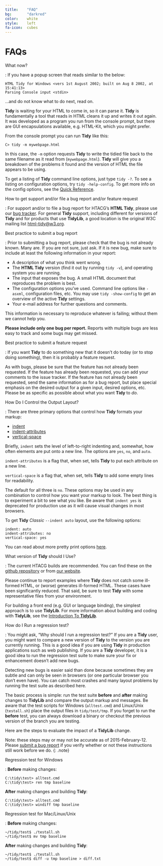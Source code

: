 ```yaml
---
title:    "FAQ"
bg:       "darkred"
color:    white
style:    left
fa-icon:  cubes
---
```


# FAQs

What now?

 : If you have a popup screen that reads similar to the below:

   ~~~
   HTML Tidy for Windows <vers 1st August 2002; built on Aug 8 2002, at 15:41:13>
   Parsing Console input <stdin>
   ~~~

   …and do not know what to do next, read on.

   **Tidy** is waiting for your HTML to come in, so it can parse it.
   **Tidy** is fundamentally a tool that reads in HTML cleans it up and
   writes it out again. It was developed as a program you run from the
   console prompt, but there are GUI encapsulations available, e.g.
   HTML-Kit, which you might prefer.

   From the console prompt you can run **Tidy** like this:

   `C> tidy -m mywebpage.html`

   In this case, the `-m` option requests **Tidy** to write
   the tidied file back to the same filename as it read from
   (`mywebpage.html`). **Tidy** will give you a breakdown of the problems it
   found and the version of HTML the file appears to be using.

   To get a listing of **Tidy** command line options, just type
   `tidy -?`.  To see a listing on configuration options,
   try `tidy -help-config`.  To get more info on the
   config options, see the [Quick Reference][10].

How to get support and/or file a bug report and/or feature request

 : For support and/or to file a bug report for HTACG’s **HTML Tidy**, please
   use our [bug tracker][1]. For general **Tidy** support, including different
   for versions of **Tidy** and for products that use **TidyLib**, a good location
   is the original W3C mailing list [html-tidy@w3.org][2].

Best practice to submit a bug report

 : Prior to submitting a bug report, please check that the bug is
   not already known. Many are. If you are not sure, just ask. If it
   is new bug, make sure to include at least the following information
   in your report:

   - A description of what you think went wrong.
   - The **HTML Tidy** version (find it out by running `tidy -v`),
     and operating system you are running.
   - The input that exposes the bug. A small HTML document that reproduces
     the problem is best.
   - The configuration options you’ve used. Command line options like
     `-asxml`, configuration files, etc. You may use `tidy -show-config` to
     get an overview of the active **Tidy** settings.
   - Your e-mail address for further questions and comments.

   This information is necessary to reproduce whatever is
   failing; without them we cannot help you.

   **Please include only one bug per report.** Reports with
   multiple bugs are less easy to track and some bugs may get
   missed.

Best practice to submit a feature request

 : If you want **Tidy** to do something new that it doesn’t do today
   (or to stop doing something), then it is probably a feature request.

   As with bugs, please be sure that the feature has not already
   been requested. If the feature has already been requested, you can add
   your comments to the issue tracker. If the feature has not
   already been requested, send the same information as for a bug
   report, but place special emphasis on the desired output for a
   given input, desired options, etc. Please be as specific as
   possible about what you want **Tidy** to _do_.

How Do I Control the Output Layout?

 : There are three primary options that control how **Tidy** formats your
   markup:

   - [indent][11]
   - [indent-attributes][12]
   - [vertical-space][13]

   Briefly, `indent` sets the level of left-to-right indenting
   and, somewhat, how often elements are put onto a new line.  The options
   are `yes`, `no`, and `auto`.

   `indent-attributes` is a flag that, when set, tells **Tidy** to
   put each attribute on a new line.

   `vertical-space` is a flag that, when set, tells **Tidy** to add some empty
   lines for readability.

   The default for all three is `no`.  These options may be used in
   any combination to control how you want your markup to look.  The best
   thing is to experiment a bit to see what you like. Be aware that
   `indent yes` is deprecated for production use as it will
   cause visual changes in most browsers.

   To get **Tidy** _Classic_ `--indent auto` layout, use the following options:

   ~~~
   indent: auto
   indent-attributes: no
   vertical-space: yes
   ~~~

   You can read about more pretty print options [here][14].

What version of **Tidy** should I Use?

 : The current HTACG builds are recommended. You can find these on the
   [github repository][3] or from [our website][4].

   Please continue to report examples where **Tidy** does not catch some
   ill-formed HTML, or (worse) generates ill-formed HTML. These cases have
   been significantly reduced. That said, be sure to test **Tidy** with some
   representative files from your environment.

   For building a front end (e.g. GUI or language binding), the simplest
   approach is to use **TidyLib**.  For more information about building and
   coding with **TidyLib**, see the [Introduction To **TidyLib**][5].


How do I Run a regression test?

 : You might ask, “Why should I run a regression test?” If you are a
   **Tidy** user, you might want to compare a new version of **Tidy**
   to the version you are currently running.  This is a good idea
   if you are using **Tidy** in production applications such as web
   publishing. If you are a **Tidy** developer, it is a good idea to
   run the regression test suite to make sure your fix or enhancement
   doesn’t add new bugs.

   Detecting new bugs is easier said than done because sometimes
   they are subtle and can only be seen in browsers (or one particular
   browser you don’t even have). You can catch most crashes and
   many layout problems by running the test suite as described here.

   The basic process is simple: run the test suite **before**
   and **after** making changes to **TidyLib** and compare the output
   markup and messages. Be aware that the test scripts for Windows
   (`alltest.cmd`) and Linux/Unix (`testall.sh`) place the output files in
   `tidy/test/tmp`. If you forget to run the **before** test, you can always
   download a binary or checkout the previous version of the branch you
   are testing.

   Here are the steps to evaluate the impact of a **TidyLib** change.

   Note: these steps may or may not be accurate as of 2015-February-12.
   Please [submit a bug report][1] if you verify whether or not these
   instructions still work before we do.
   {: .note}

Regression test for Windows

 : **Before** making changes:

   ~~~
   C:\tidy\test> alltest.cmd
   C:\tidy\test> ren tmp baseline
   ~~~

   **After** making changes and building **Tidy**:

   ~~~
   C:\tidy\test> alltest.cmd
   C:\tidy\test> windiff tmp baseline
   ~~~

Regression test for Mac/Linux/Unix

 : **Before** making changes:

   ~~~
   ~/tidy/test$ ./testall.sh
   ~/tidy/test$ mv tmp baseline
   ~~~

   **After** making changes and building **Tidy**:

   ~~~
   ~/tidy/test$ ./testall.sh
   ~/tidy/test$ diff -u tmp baseline > diff.txt
   ~~~


  [1]: https://github.com/htacg/tidy-html5/issues
  [2]: mailto:html-tidy@w3.org
  [3]: https://github.com/htacg/tidy-html5
  [4]: /#get_tidy
  [5]: ../developer/
 [10]: /htmldoc/quickref.html
 [11]: /htmldoc/quickref.html#indent
 [12]: /htmldoc/quickref.html#indent-attributes
 [13]: /htmldoc/quickref.html#vertical-space
 [14]: /htmldoc/quickref.html#PrettyPrintHeader
